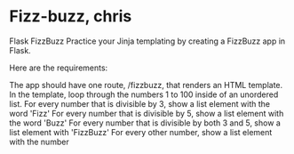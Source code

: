 # Fizz-buzz, chris

Flask FizzBuzz
Practice your Jinja templating by creating a FizzBuzz app in Flask.

Here are the requirements:

The app should have one route, /fizzbuzz, that renders an HTML template.
In the template, loop through the numbers 1 to 100 inside of an unordered list.
For every number that is divisible by 3, show a list element with the word 'Fizz'
For every number that is divisible by 5, show a list element with the word 'Buzz'
For every number that is divisible by both 3 and 5, show a list element with 'FizzBuzz'
For every other number, show a list element with the number
